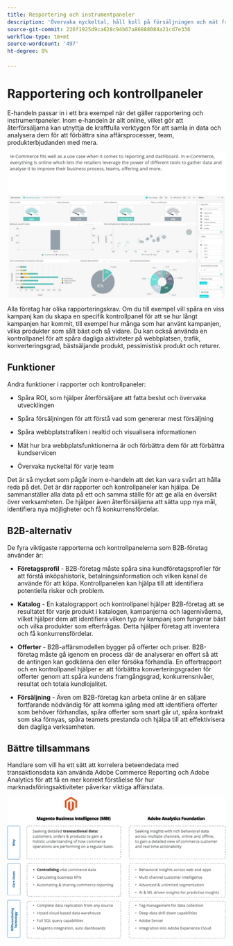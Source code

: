 ```yaml
---
title: Resportering och instrumentpaneler
description: 'Övervaka nyckeltal, håll koll på försäljningen och mät framgången för er e-handelsplats med rapporter och kontrollpaneler. '
source-git-commit: 226f1925d9ca628c94b67a86888084a21cd7e336
workflow-type: tm+mt
source-wordcount: '497'
ht-degree: 0%

---
```



# Rapportering och kontrollpaneler

E-handeln passar in i ett bra exempel när det gäller rapportering och instrumentpaneler. Inom e-handeln är allt online, vilket gör att återförsäljarna kan utnyttja de kraftfulla verktygen för att samla in data och analysera dem för att förbättra sina affärsprocesser, team, produkterbjudanden med mera.

![Exempel på kontrollpanel för rapportering](../../assets/playbooks/dashboard-example.png)

Alla företag har olika rapporteringskrav. Om du till exempel vill spåra en viss kampanj kan du skapa en specifik kontrollpanel för att se hur långt kampanjen har kommit, till exempel hur många som har använt kampanjen, vilka produkter som sålt bäst och så vidare. Du kan också använda en kontrollpanel för att spåra dagliga aktiviteter på webbplatsen, trafik, konverteringsgrad, bästsäljande produkt, pessimistisk produkt och returer.

## Funktioner

Andra funktioner i rapporter och kontrollpaneler:

- Spåra ROI, som hjälper återförsäljare att fatta beslut och övervaka utvecklingen

- Spåra försäljningen för att förstå vad som genererar mest försäljning

- Spåra webbplatstrafiken i realtid och visualisera informationen

- Mät hur bra webbplatsfunktionerna är och förbättra dem för att förbättra kundservicen

- Övervaka nyckeltal för varje team

Det är så mycket som pågår inom e-handeln att det kan vara svårt att hålla reda på det. Det är där rapporter och kontrollpaneler kan hjälpa. De sammanställer alla data på ett och samma ställe för att ge alla en översikt över verksamheten. De hjälper även återförsäljarna att sätta upp nya mål, identifiera nya möjligheter och få konkurrensfördelar.

## B2B-alternativ

De fyra viktigaste rapporterna och kontrollpanelerna som B2B-företag använder är:

- **Företagsprofil** - B2B-företag måste spåra sina kundföretagsprofiler för att förstå inköpshistorik, betalningsinformation och vilken kanal de använde för att köpa. Kontrollpanelen kan hjälpa till att identifiera potentiella risker och problem.

- **Katalog** - En katalograpport och kontrollpanel hjälper B2B-företag att se resultatet för varje produkt i katalogen, kampanjerna och lagernivåerna, vilket hjälper dem att identifiera vilken typ av kampanj som fungerar bäst och vilka produkter som efterfrågas. Detta hjälper företag att inventera och få konkurrensfördelar.

- **Offerter** - B2B-affärsmodellen bygger på offerter och priser. B2B-företag måste gå igenom en process där de analyserar en offert så att de antingen kan godkänna den eller försöka förhandla. En offertrapport och en kontrollpanel hjälper er att förbättra konverteringsgraden för offerter genom att spåra kundens framgångsgrad, konkurrensnivåer, resultat och totala kundlojalitet.

- **Försäljning** - Även om B2B-företag kan arbeta online är en säljare fortfarande nödvändig för att komma igång med att identifiera offerter som behöver förhandlas, spåra offerter som snart går ut, spåra kontrakt som ska förnyas, spåra teamets prestanda och hjälpa till att effektivisera den dagliga verksamheten.

## Bättre tillsammans

Handlare som vill ha ett sätt att korrelera beteendedata med transaktionsdata kan använda Adobe Commerce Reporting och Adobe Analytics för att få en mer korrekt förståelse för hur marknadsföringsaktiviteter påverkar viktiga affärsdata.

![Rapportdiagram](../../assets/playbooks/reporting-diagram.png)
